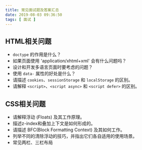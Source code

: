 ```yaml
---
title: 常见面试题及答案汇总
date: 2019-08-03 09:36:50
tags: [ 面试 ]
---
```

## HTML相关问题
* `doctype` 的作用是什么？
* 如果页面使用 'application/xhtml+xml' 会有什么问题吗？
* 设计和开发多语言页面时要考虑的问题？
* 使用 `data-` 属性的好处是什么？
* 请描述 `cookies`、`sessionStorage` 和 `localStorage` 的区别。
* 请解释 `<script>`、`<script async>` 和 `<script defer>` 的区别。

## CSS相关问题
* 请解释浮动 (Floats) 及其工作原理。
* 描述z-index和叠加上下文是如何形成的。
* 请描述 BFC(Block Formatting Context) 及其如何工作。
* 列举不同的清除浮动的技巧，并指出它们各自适用的使用场景。
* 常见两栏、三栏布局